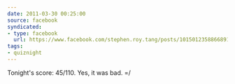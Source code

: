 ```yaml
---
date: 2011-03-30 00:25:00
source: facebook
syndicated:
- type: facebook
  url: https://www.facebook.com/stephen.roy.tang/posts/10150123588668912
tags:
- quiznight
---
```


Tonight's score: 45/110. Yes, it was bad. =/